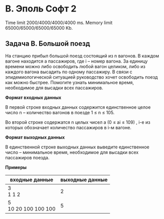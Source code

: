 # B. Эполь Софт 2

Time limit 2000/4000/4000/4000 ms. Memory limit 65000/65000/65000/65000 Kb.

## Задача B. Большой поезд

На станцию прибыл большой поезд состоящий из n вагонов.
В каждом вагоне находится a пассажиров, где i – номер вагона.
За единицу времени можно либо освободить любой вагон целиком, либо из каждого вагона высадить по одному пассажиру.
В связи с эпидемиологической ситуацией руководство хочет освободить поезд как можно быстрее.
Помогите узнать минимальное время, необходимое для высадки всех пассажиров.

**Формат входных данных**

В первой строке входных данных содержится единственное целое число n – количество вагонов в поезде 1 ≤ n ≤ 105.

Во второй строке содержатся n целых чисел a (0 ≤ ai ≤ 109) , i-е из которых обозначает количество пассажиров в i-м вагоне.

**Формат выходных данных**

В единственной строке выходных данных выведите единственное число – минимальное время, необходимое для высадки всех пассажиров поезда.

**Примеры**

| входные данные           | выходные данные |
| ------------------------ | --------------- |
| 3 <br/>1 1 2             | 2               |
| 5 <br/>10 20 100 100 100 | 5               |
